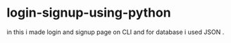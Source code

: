 # login-signup-using-python
in this i made login and signup page on CLI and for database i used JSON .
